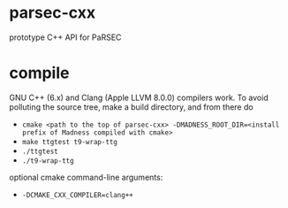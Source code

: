 # parsec-cxx
prototype C++ API for PaRSEC

# compile
GNU C++ (6.x) and Clang (Apple LLVM 8.0.0) compilers work. To avoid polluting the source tree, make a build directory,
and from there do

- `cmake <path to the top of parsec-cxx> -DMADNESS_ROOT_DIR=<install prefix of Madness compiled with cmake>`
- `make ttgtest t9-wrap-ttg`
- `./ttgtest`
- `./t9-wrap-ttg`

optional cmake command-line arguments:
- `-DCMAKE_CXX_COMPILER=clang++`
